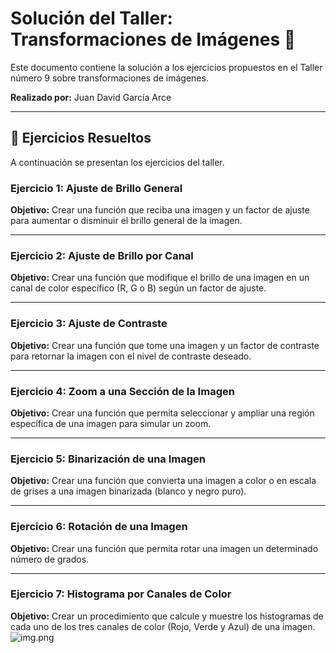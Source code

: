 # Solución del Taller: Transformaciones de Imágenes 🐍

Este documento contiene la solución a los ejercicios propuestos en el Taller número 9 sobre transformaciones de imágenes.

**Realizado por:** Juan David García Arce

---

## 📝 Ejercicios Resueltos

A continuación se presentan los ejercicios del taller.

### **Ejercicio 1: Ajuste de Brillo General**

**Objetivo:** Crear una función que reciba una imagen y un factor de ajuste para aumentar o disminuir el brillo general de la imagen.

---

### **Ejercicio 2: Ajuste de Brillo por Canal**

**Objetivo:** Crear una función que modifique el brillo de una imagen en un canal de color específico (R, G o B) según un factor de ajuste.

---

### **Ejercicio 3: Ajuste de Contraste**

**Objetivo:** Crear una función que tome una imagen y un factor de contraste para retornar la imagen con el nivel de contraste deseado.

---

### **Ejercicio 4: Zoom a una Sección de la Imagen**

**Objetivo:** Crear una función que permita seleccionar y ampliar una región específica de una imagen para simular un zoom.

---

### **Ejercicio 5: Binarización de una Imagen**

**Objetivo:** Crear una función que convierta una imagen a color o en escala de grises a una imagen binarizada (blanco y negro puro).

---

### **Ejercicio 6: Rotación de una Imagen**

**Objetivo:** Crear una función que permita rotar una imagen un determinado número de grados.

---

### **Ejercicio 7: Histograma por Canales de Color**

**Objetivo:** Crear un procedimiento que calcule y muestre los histogramas de cada uno de los tres canales de color (Rojo, Verde y Azul) de una imagen.![img.png](assets/cartagena.png)